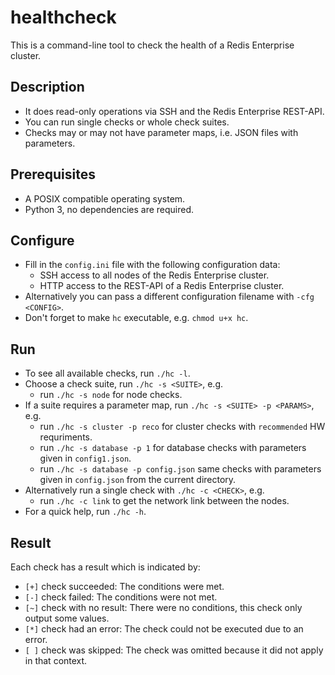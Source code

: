 # healthcheck
This is a command-line tool to check the health of a Redis Enterprise cluster.

## Description
- It does read-only operations via SSH and the Redis Enterprise REST-API.
- You can run single checks or whole check suites.
- Checks may or may not have parameter maps, i.e. JSON files with parameters.

## Prerequisites
- A POSIX compatible operating system.
- Python 3, no dependencies are required.

## Configure
- Fill in the `config.ini` file with the following configuration data:
  - SSH access to all nodes of the Redis Enterprise cluster.
  - HTTP access to the REST-API of a Redis Enterprise cluster.
- Alternatively you can pass a different configuration filename with `-cfg <CONFIG>`.
- Don't forget to make `hc` executable, e.g. `chmod u+x hc`.

## Run
- To see all available checks, run `./hc -l`.
- Choose a check suite, run `./hc -s <SUITE>`, e.g.
  - run `./hc -s node` for node checks.
- If a suite requires a parameter map, run `./hc -s <SUITE> -p <PARAMS>`, e.g.
  - run `./hc -s cluster -p reco` for cluster checks with `recommended` HW requriments.
  - run `./hc -s database -p 1` for database checks with parameters given in `config1.json`.
  - run `./hc -s database -p config.json` same checks with parameters given in `config.json` from the current directory.
- Alternatively run a single check with `./hc -c <CHECK>`, e.g.
  - run `./hc -c link` to get the network link between the nodes.
- For a quick help, run `./hc -h`.

## Result
Each check has a result which is indicated by:
- `[+]` check succeeded: The conditions were met.
- `[-]` check failed: The conditions were not met.
- `[~]` check with no result: There were no conditions, this check only output some values.
- `[*]` check had an error: The check could not be executed due to an error.
- `[ ]` check was skipped: The check was omitted because it did not apply in that context.
